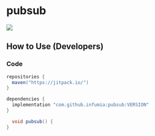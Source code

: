 # pubsub
[![](https://jitpack.io/v/infumia/pubsub.svg)](https://jitpack.io/#infumia/pubsub)
## How to Use (Developers)
### Code
```groovy
repositories {
  maven("https://jitpack.io/")
}

dependencies {
  implementation "com.github.infumia:pubsub:VERSION"
}
```
```java
  void pubsub() {
}
```

